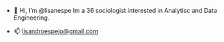 - 👋 Hi, I’m @lisanespe
Im a 36 sociologist interested in Analytisc and Data Engineering.

- 📫 lisandroespejo@gmail.com

<!---
lisanespe/lisanespe is a ✨ special ✨ repository because its `README.md` (this file) appears on your GitHub profile.
You can click the Preview link to take a look at your changes.
--->
